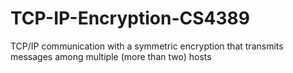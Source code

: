 # TCP-IP-Encryption-CS4389
TCP/IP communication with a symmetric encryption that transmits messages among multiple (more than two) hosts
